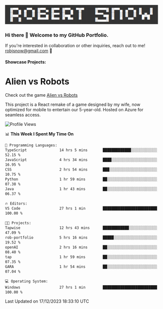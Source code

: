 <img alt="myname" src="assets/name.png" />

### Hi there 👋 Welcome to my GitHub Portfolio.
If you're interested in collaboration or other inquiries, reach out to me!  robjsnow@gmail.com  :briefcase:

#### Showcase Projects:

# Alien vs Robots

Check out the game [Alien vs Robots](https://yellow-water-02e94ce10.4.azurestaticapps.net/)

This project is a React remake of a game designed by my wife, now optimized for mobile to entertain our 5-year-old. Hosted on Azure for seamless access.


<!--START_SECTION:waka-->
![Profile Views](http://img.shields.io/badge/Profile%20Views-46-blue)

📊 **This Week I Spent My Time On** 

```text
💬 Programming Languages: 
TypeScript               14 hrs 5 mins       █████████████░░░░░░░░░░░░   52.15 % 
JavaScript               4 hrs 34 mins       ████░░░░░░░░░░░░░░░░░░░░░   16.95 % 
CSS                      2 hrs 54 mins       ███░░░░░░░░░░░░░░░░░░░░░░   10.75 % 
Python                   1 hr 59 mins        ██░░░░░░░░░░░░░░░░░░░░░░░   07.38 % 
Java                     1 hr 43 mins        ██░░░░░░░░░░░░░░░░░░░░░░░   06.37 % 

🔥 Editors: 
VS Code                  27 hrs 1 min        █████████████████████████   100.00 % 

🐱‍💻 Projects: 
Tapwise                  12 hrs 43 mins      ████████████░░░░░░░░░░░░░   47.09 % 
rob-portfolio            5 hrs 16 mins       █████░░░░░░░░░░░░░░░░░░░░   19.52 % 
openAI                   2 hrs 16 mins       ██░░░░░░░░░░░░░░░░░░░░░░░   08.40 % 
tap                      1 hr 59 mins        ██░░░░░░░░░░░░░░░░░░░░░░░   07.35 % 
GARA                     1 hr 54 mins        ██░░░░░░░░░░░░░░░░░░░░░░░   07.04 % 

💻 Operating System: 
Windows                  27 hrs 1 min        █████████████████████████   100.00 % 
```


 Last Updated on 17/12/2023 18:33:10 UTC
<!--END_SECTION:waka-->

<!--
**robjsnow/robjsnow** is a ✨ _special_ ✨ repository because its `README.md` (this file) appears on your GitHub profile.

Here are some ideas to get you started:

- 🔭 I’m currently working on ...
- 🌱 I’m currently learning ...
- 👯 I’m looking to collaborate on ...
- 🤔 I’m looking for help with ...
- 💬 Ask me about ...
- 📫 How to reach me: ...
- 😄 Pronouns: ...
- ⚡ Fun fact: ...
-->
